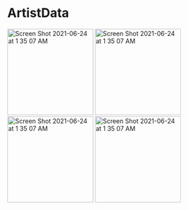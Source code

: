 # ArtistData

<img width="195" alt="Screen Shot 2021-06-24 at 1 35 07 AM" src="https://user-images.githubusercontent.com/40262346/125989614-f8e26280-4769-4085-91c7-52fc22aab9d3.png"> <img width="195" alt="Screen Shot 2021-06-24 at 1 35 07 AM" src="https://user-images.githubusercontent.com/40262346/125989626-f305fafa-c6b7-45dd-9e66-f21e99558b2a.png"> <img width="195" alt="Screen Shot 2021-06-24 at 1 35 07 AM" src="https://user-images.githubusercontent.com/40262346/125989642-deb0cf25-dbd9-42d9-9a39-d25f713867ab.png"> <img width="195" alt="Screen Shot 2021-06-24 at 1 35 07 AM" src="https://user-images.githubusercontent.com/40262346/125989657-8853db6d-7c51-4427-a677-0ac89be9230b.png">
